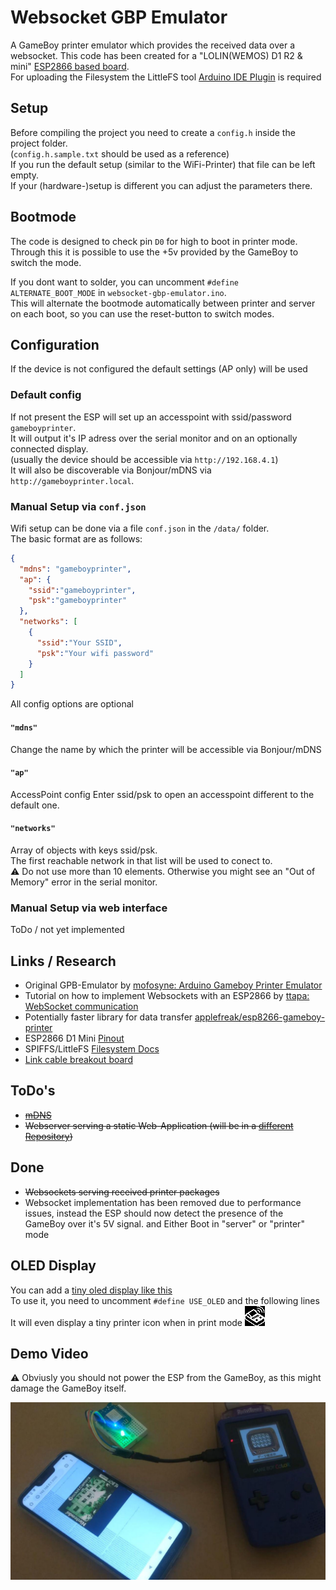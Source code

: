 # Websocket GBP Emulator

A GameBoy printer emulator which provides the received data over a websocket.
This code has been created for a "LOLIN(WEMOS) D1 R2 & mini" [ESP2866 based board](https://github.com/esp8266/arduino).   
For uploading the Filesystem the LittleFS tool [Arduino IDE Plugin](https://github.com/earlephilhower/arduino-esp8266littlefs-plugin/releases) is required

## Setup
Before compiling the project you need to create a `config.h` inside the project folder.  
(`config.h.sample.txt` should be used as a reference)  
If you run the default setup (similar to the WiFi-Printer) that file can be left empty.  
If your (hardware-)setup is different you can adjust the parameters there.  

## Bootmode
The code is designed to check pin `D0` for high to boot in printer mode.  
Through this it is possible to use the +5v provided by the GameBoy to switch the mode.  

If you dont want to solder, you can uncomment `#define ALTERNATE_BOOT_MODE` in `websocket-gbp-emulator.ino`.  
This will alternate the bootmode automatically between printer and server on each boot, so you can use the reset-button to switch modes.  

## Configuration
If the device is not configured the default settings (AP only) will be used
### Default config
If not present the ESP will set up an accesspoint with ssid/password `gameboyprinter`.     
It will output it's IP adress over the serial monitor and on an optionally connected display.  
(usually the device should be accessible via `http://192.168.4.1`)    
It will also be discoverable via Bonjour/mDNS via `http://gameboyprinter.local`.
### Manual Setup via `conf.json`
Wifi setup can be done via a file `conf.json` in the `/data/` folder.  
The basic format are as follows:
```` json
{
  "mdns": "gameboyprinter",
  "ap": {
    "ssid":"gameboyprinter",
    "psk":"gameboyprinter"
  },
  "networks": [
    {
      "ssid":"Your SSID",
      "psk":"Your wifi password"
    }
  ]
}
````

All config options are optional
#### `"mdns"`
Change the name by which the printer will be accessible via Bonjour/mDNS
#### `"ap"`
AccessPoint config
Enter ssid/psk to open an accesspoint different to the default one.
#### `"networks"`
Array of objects with keys ssid/psk.  
The first reachable network in that list will be used to conect to.  
⚠ Do not use more than 10 elements. Otherwise you might see an "Out of Memory" error in the serial monitor.
### Manual Setup via web interface
ToDo / not yet implemented

## Links / Research
* Original GPB-Emulator by [mofosyne: Arduino Gameboy Printer Emulator](https://github.com/mofosyne/arduino-gameboy-printer-emulator)  
* Tutorial on how to implement Websockets with an ESP2866 by [ttapa: WebSocket communication](https://tttapa.github.io/ESP8266/Chap14%20-%20WebSocket.html)  
* Potentially faster library for data transfer [applefreak/esp8266-gameboy-printer](https://github.com/applefreak/esp8266-gameboy-printer)
* ESP2866 D1 Mini [Pinout](https://escapequotes.net/esp8266-wemos-d1-mini-pins-and-diagram/)
* SPIFFS/LittleFS [Filesystem Docs](https://arduino-esp8266.readthedocs.io/en/latest/filesystem.html)
* [Link cable breakout board](https://github.com/Palmr/gb-link-cable)

## ToDo's
* ~~[mDNS](https://tttapa.github.io/ESP8266/Chap08%20-%20mDNS.html)~~
* ~~Webserver serving a static Web-Application (will be in a [different Repository](https://github.com/HerrZatacke/gb-printer-web))~~


## Done
* ~~Websockets serving received printer packages~~
* Websocket implementation has been removed due to performance issues, instead the ESP should now detect the presence of the GameBoy over it's 5V signal. and Either Boot in "server" or "printer" mode  

## OLED Display
You can add a [tiny oled display like this](https://www.amazon.de/gp/product/B07BDFXFRK)   
To use it, you need to uncomment `#define USE_OLED` and the following lines   
It will even display a tiny printer icon when in print mode !["Tiny printer-icon"](docs/printer-icon.png "Tiny printer-icon")

## Demo Video
⚠ Obviusly you should not power the ESP from the GameBoy, as this might damage the GameBoy itself.

[![Video of the first prototype](docs/video.jpg "Video of the first prototype")](https://www.youtube.com/watch?v=HHPHkeio85U)
